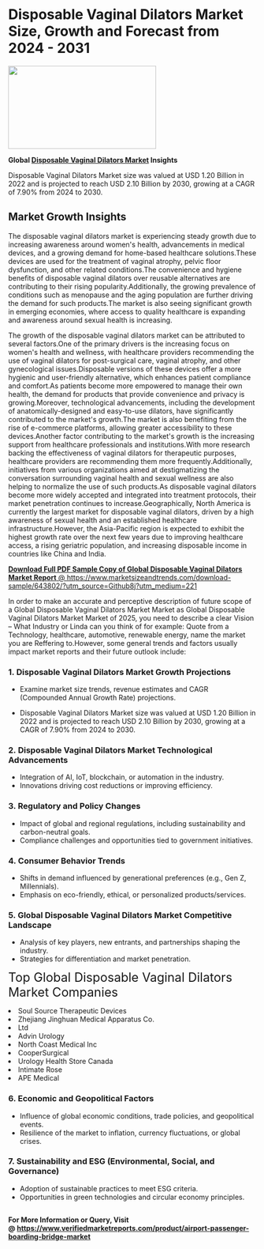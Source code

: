 <H1>Disposable Vaginal Dilators Market Size, Growth and Forecast from 2024 - 2031</H1><img class="aligncenter size-medium wp-image-584254" src="https://thirdeyenews.in/wp-content/uploads/2024/09/Global-Market-Research-300x168.jpeg" alt="" width="300" height="168" /><p><strong>Global&nbsp;<a href="https://www.marketsizeandtrends.com/download-sample/643802/?utm_source=Github8j?utm_medium=221">Disposable Vaginal Dilators Market</a> Insights</strong></p><p>Disposable Vaginal Dilators Market size was valued at USD 1.20 Billion in 2022 and is projected to reach USD 2.10 Billion by 2030, growing at a CAGR of 7.90% from 2024 to 2030.</p><p><h2>Market Growth Insights</h2> <p>The disposable vaginal dilators market is experiencing steady growth due to increasing awareness around women's health, advancements in medical devices, and a growing demand for home-based healthcare solutions.These devices are used for the treatment of vaginal atrophy, pelvic floor dysfunction, and other related conditions.The convenience and hygiene benefits of disposable vaginal dilators over reusable alternatives are contributing to their rising popularity.Additionally, the growing prevalence of conditions such as menopause and the aging population are further driving the demand for such products.The market is also seeing significant growth in emerging economies, where access to quality healthcare is expanding and awareness around sexual health is increasing.</p> <p><a href="sample-link"></a></p> <p>The growth of the disposable vaginal dilators market can be attributed to several factors.One of the primary drivers is the increasing focus on women's health and wellness, with healthcare providers recommending the use of vaginal dilators for post-surgical care, vaginal atrophy, and other gynecological issues.Disposable versions of these devices offer a more hygienic and user-friendly alternative, which enhances patient compliance and comfort.As patients become more empowered to manage their own health, the demand for products that provide convenience and privacy is growing.Moreover, technological advancements, including the development of anatomically-designed and easy-to-use dilators, have significantly contributed to the market's growth.The market is also benefiting from the rise of e-commerce platforms, allowing greater accessibility to these devices.Another factor contributing to the market's growth is the increasing support from healthcare professionals and institutions.With more research backing the effectiveness of vaginal dilators for therapeutic purposes, healthcare providers are recommending them more frequently.Additionally, initiatives from various organizations aimed at destigmatizing the conversation surrounding vaginal health and sexual wellness are also helping to normalize the use of such products.As disposable vaginal dilators become more widely accepted and integrated into treatment protocols, their market penetration continues to increase.Geographically, North America is currently the largest market for disposable vaginal dilators, driven by a high awareness of sexual health and an established healthcare infrastructure.However, the Asia-Pacific region is expected to exhibit the highest growth rate over the next few years due to improving healthcare access, a rising geriatric population, and increasing disposable income in countries like China and India.<p><a href="more-link"></p><p><span class=""><strong>Download Full PDF Sample Copy of Global Disposable Vaginal Dilators Market Report</strong> @ <a href="https://www.marketsizeandtrends.com/download-sample/643802/?utm_source=Github8j?utm_medium=221" target="_blank">https://www.marketsizeandtrends.com/download-sample/643802/?utm_source=Github8j?utm_medium=221</a></span></p><p>In order to make an accurate and perceptive description of future scope of a Global&nbsp;Disposable Vaginal Dilators Market Market as Global&nbsp;Disposable Vaginal Dilators Market Market of 2025, you need to describe a clear Vision &ndash; What Industry or Linda can you think of for example: Quote from a Technology, healthcare, automotive, renewable energy, name the market you are Reffering to.However, some general trends and factors usually impact market reports and their future outlook include:</p><h3>1.&nbsp;<strong>Disposable Vaginal Dilators Market Growth Projections</strong></h3><ul><li>Examine market size trends, revenue estimates and CAGR (Compounded Annual Growth Rate) projections.</li><li><p>Disposable Vaginal Dilators Market size was valued at USD 1.20 Billion in 2022 and is projected to reach USD 2.10 Billion by 2030, growing at a CAGR of 7.90% from 2024 to 2030.</p></li></ul><h3>2.&nbsp;<strong>Disposable Vaginal Dilators Market Technological Advancements</strong></h3><ul><li>Integration of AI, IoT, blockchain, or automation in the industry.</li><li>Innovations driving cost reductions or improving efficiency.</li></ul><h3>3.&nbsp;<strong>Regulatory and Policy Changes</strong></h3><ul><li>Impact of global and regional regulations, including sustainability and carbon-neutral goals.</li><li>Compliance challenges and opportunities tied to government initiatives.</li></ul><h3>4.&nbsp;<strong>Consumer Behavior Trends</strong></h3><ul><li>Shifts in demand influenced by generational preferences (e.g., Gen Z, Millennials).</li><li>Emphasis on eco-friendly, ethical, or personalized products/services.</li></ul><h3>5.&nbsp;<strong>Global Disposable Vaginal Dilators Market Competitive Landscape</strong></h3><ul><li>Analysis of key players, new entrants, and partnerships shaping the industry.</li><li>Strategies for differentiation and market penetration.</li></ul><p data-pm-slice="1 1 []"><span style="color: inherit; font-family: inherit; font-size: 25px;">Top Global Disposable Vaginal Dilators Market Companies</span></p><div class="" data-test-id=""><p><li>Soul Source Therapeutic Devices</li><li> Zhejiang Jinghuan Medical Apparatus Co.</li><li> Ltd</li><li> Advin Urology</li><li> North Coast Medical Inc</li><li> CooperSurgical</li><li> Urology Health Store Canada</li><li> Intimate Rose</li><li> APE Medical</li></p></div><h3>6.&nbsp;<strong>Economic and Geopolitical Factors</strong></h3><ul><li>Influence of global economic conditions, trade policies, and geopolitical events.</li><li>Resilience of the market to inflation, currency fluctuations, or global crises.</li></ul><h3>7.&nbsp;<strong>Sustainability and ESG (Environmental, Social, and Governance)</strong></h3><ul><li>Adoption of sustainable practices to meet ESG criteria.</li><li>Opportunities in green technologies and circular economy principles.</li></ul><h2><strong style="font-size: 14px;">For More Information or Query, Visit @&nbsp;</strong><a style="background-color: #ffffff; font-size: 14px;" href="https://www.marketsizeandtrends.com/report/disposable-vaginal-dilators-market/" target="_blank">https://www.verifiedmarketreports.com/product/airport-passenger-boarding-bridge-market</a></h2>